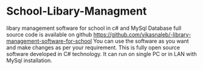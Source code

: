 # School-Libary-Managment
libary management software for school in c# and MySql Database
full source code is available on github https://github.com/vikasnaleb/-library-management-software-for-school
You can use the software as you want and make changes as per your requirement. 
This is fully open source software developed in C# technology.
It can run on single PC or in LAN with MySql installation.
